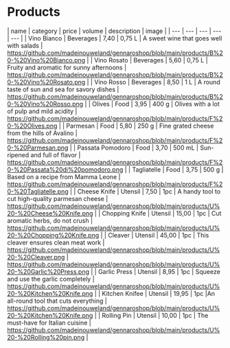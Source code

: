 # Products

| name | category | price | volume | description | image |
| --- | --- | --- | --- | --- |
| Vino Bianco | Beverages | 7,40 | 0,75 L | A sweet wine that goes well with salads | https://github.com/madeinouweland/gennaroshop/blob/main/products/B%20-%20Vino%20Bianco.png |
| Vino Rosato | Beverages | 5,60 | 0,75 L | Fruity and aromatic for sunny afternoons | https://github.com/madeinouweland/gennaroshop/blob/main/products/B%20-%20Vino%20Rosato.png |
| Vino Rosso | Beverages | 8,50 | 1 L | A round taste of sun and sea for savory dishes | https://github.com/madeinouweland/gennaroshop/blob/main/products/B%20-%20Vino%20Rosso.png |
| Olives | Food | 3,95 | 400 g | Olives with a lot of pulp and mild acidity | https://github.com/madeinouweland/gennaroshop/blob/main/products/F%20-%20Olives.png |
| Parmesan | Food | 5,80 | 250 g | Fine grated cheese from the hills of Avalino | https://github.com/madeinouweland/gennaroshop/blob/main/products/F%20-%20Parmesan.png |
| Passata Pomodoro | Food | 3,70 | 500 mL | Sun-ripened and full of flavor | https://github.com/madeinouweland/gennaroshop/blob/main/products/F%20-%20Passata%20di%20pomodoro.png |
| Tagliatelle | Food | 3,75 | 500 g | Based on a recipe from Mamma Leone | https://github.com/madeinouweland/gennaroshop/blob/main/products/F%20-%20Tagliatelle.png |
| Cheese Knife | Utensil | 7,50 | 1pc | A handy tool to cut high-quality parmesan cheese | https://github.com/madeinouweland/gennaroshop/blob/main/products/U%20-%20Cheese%20Knife.png |
| Chopping Knife | Utensil | 15,00 | 1pc | Cut aromatic herbs, do not crush | https://github.com/madeinouweland/gennaroshop/blob/main/products/U%20-%20Chopping%20Knife.png |
| Cleaver | Utensil | 45,00 | 1pc | This cleaver ensures clean meat work | https://github.com/madeinouweland/gennaroshop/blob/main/products/U%20-%20Cleaver.png | https://github.com/madeinouweland/gennaroshop/blob/main/products/U%20-%20Garlic%20Press.png |
| Garlic Press | Utensil | 8,95 | 1pc | Squeeze and use the garlic completely | https://github.com/madeinouweland/gennaroshop/blob/main/products/U%20-%20Kitchen%20Knife.png |
| Kitchen Knifee | Utensil | 19,95 | 1pc |An all-round tool that cuts everything | https://github.com/madeinouweland/gennaroshop/blob/main/products/U%20-%20Kitchen%20Knife.png |
| Rolling Pin | Utensil | 10,00 | 1pc | The must-have for Italian cuisine | https://github.com/madeinouweland/gennaroshop/blob/main/products/U%20-%20Rolling%20pin.png |

